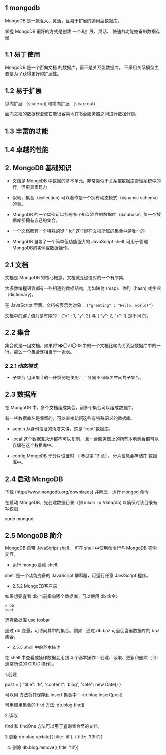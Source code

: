 ## 1 mongodb
MongoDB 是一款强大、灵活，且易于扩展的通用型数据库。

掌握 MongoDB 最好的方式是创建 一个易扩展、灵活、 快速的功能完备的数据存储

## 1.1 易于使用
MongoDB 是一个面向文档 的数据库，而不是关系型数据库。
不采用关系模型主要是为了获得更好的扩展性。

## 1.2 易于扩展
纵向扩展 （scale up) 和横向扩展 （scale out).

面向文档的数据模型使它能很容易地在多台服务器之间进行数据分割。 

## 1.3 丰富的功能

## 1.4 卓越的性能

## 2. MongoDB 基础知识

- 文档是 MongoDB 中数据的基本单元，非常类似于关系型数据库管理系统中的行，但更具表现力

- 似地，集合（collection) 可以看作是一个拥有动态模式（dynamic schema)的表。

- MongoDB 的一个实例可以拥有多个相互独立的数据库（database), 每一个数据库都拥有自己的集合。

- 一个文档都有一个特殊的键 " id",这个键在文档所属的集合中是唯一的。

- MongoDB 自带了一个简单但功能强大的 JavaScript shell, 可用于管理 MongoDB的实例或数据操作。

## 2.1 文档

文档是 MongoDB 的核心概念。文档就是键值对的一个有序集。

大多数编程语言都有一些相通的数据结构，比如映射 (map)、散列（hash) 或字典 （dictionary)。 

在 JavaScript 里面，文档被表示为对象：
`{"greeting" : "Hello, world!"}`


文档中的键 / 值对是有序的：{"x" : 1, "y": 2} 与 { "y": 2, "x": 1} 是不同
的。

## 2.2 集合

集合就是一组文档。如果将1�〇叩〇08 中的一个文档比喻为关系型数据库中的一行，那么一个集合就相当于一张表。

### 2.2.1 动态模式

- 子集合
组织集合的一种惯例是使用 `"."` 分隔不同命名空间的子集合。

## 2.3 数据库
在 MongoDB 中，多个文档组成集合，而多个集合可以组成数据库。

有一些数据库名是保留的，可以直接访问这些有特殊语义的数据库。

- admin 
从身份验证的角度来讲，这是 “root”数据库。

- local 
这个数据库永远都不可以复制， 且一台服务器上的所有本地集合都可以存储在这个数据库中。 

- config
MongoDB 于分片设置时 （ 参见第 13 章）， 分片信息会存储在 数据库中。

## 2.4 启动 MongoDB

下载 (http://www.mongodb.org/downloads) 并解压，运行 mongod 命令

 在启动 MongoDB，先创建数据目录（如 mkdir -p /data/db) 以确保对该目录有写权限
 
 sudo mongod
 
## 2.5 MongoDB 简介

MongoDB 自带 JavaScript shell， 可在 shell 中使用命令行与 MongoDB 实例交互。

- 运行 mongo 启动 shell.

shell 是一个功能完备的 JavaScript 解释器，可运行任意 JavaScript 程序。  

- 2.5.2 MongoDB客户端

如果想要査看 db 当前指向哪个数据库，可以使用 db 命令:
```
> db
test
```

选择数据库
use foobar

通过 db 变量，可访问其中的集合。例如，通过 db.baz 可返回当前数据库的 baz 集合。

- 2.5.3 shell 中的基本操作

在 shell 中査看或操作数据会用到 4 个基本操作：创建、读取、更新和删除（ 即通常所说的 CRUD 操作）。

1.创建

post = {
  "title": 'til',
  "content": 'blog',
  "date": new Date() 
}

可以用 方法将其保存到 insert 集合中：
db.blog.insert(post)

可用调用集合的 find 方法:
db.blog.find()

2.读取

find 和 findOne 方法可以用于査询集合里的文档。

3.更新
db.blog.update({ title: 'til'}, { title: '33til'})

4. 删除
db.blog.remove({ title: 'til'})